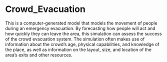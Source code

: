 # Crowd_Evacuation
This is a computer-generated model that models the movement of people during an emergency evacuation. By forecasting
how people will act and how quickly they can leave the area, this simulation can
assess the success of the crowd evacuation system. The simulation often makes use
of information about the crowd’s age, physical capabilities, and knowledge of the
place, as well as information on the layout, size, and location of the area’s exits and
other resources.
